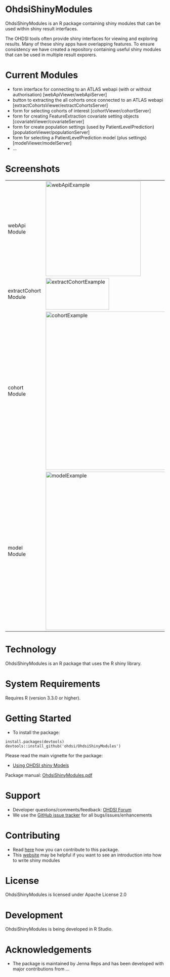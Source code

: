 OhdsiShinyModules
======================

OhdsiShinyModules is an R package containing shiny modules that can be used within shiny result interfaces.

The OHDSI tools often provide shiny interfaces for viewing and exploring results.  Many of these shiny apps have overlapping features.  To ensure consistency we have created a repository containing useful shiny modules that can be used in multiple result exporers.

Current Modules
========
- form interface for connecting to an ATLAS webapi (with or without authorisation) [webApiViewer/webApiServer]
- button to extracting the all cohorts once connected to an ATLAS webapi [extractCohortsViewer/extractCohortsServer]
- form for selecting cohorts of interest [cohortViewer/cohortServer] 
- form for creating FeatureExtraction covariate setting objects [covariateViewer/covariateServer]
- form for create population settings (used by PatientLevelPrediction) [populationViewer/populationServer]
- form for selecting a PatientLevelPrediction model (plus settings) [modelViewer/modelServer]
- ...

Screenshots
===========

<table>

<tr>
<td> webApi Module </td>
<td>
<img src="https://github.com/OHDSI/OhdsiShinyModules/blob/master/vignettes/screenshots/webApiExample.png" alt="webApiExample" width = 300px height = 300px />
</td>
</tr>

<tr>
<td> extractCohort Module </td>
<td>
<img src="https://raw.githubusercontent.com/OHDSI/OhdsiShinyModules/master/vignettes/screenshots/extractCohortExample.png" alt="extractCohortExample" width = 200px height = 100px  />
</td>
</tr>

<tr>
<td> cohort Module </td>
<td>
<img src="https://github.com/OHDSI/OhdsiShinyModules/blob/4b85f6e50249c39d953eea3605e3180781326eab/vignettes/screenshots/cohortExample.png" alt="cohortExample" width = 500px height = 500px />
</td>
</tr>

<tr>
<td> model Module </td>
<td>
<img src="https://github.com/OHDSI/OhdsiShinyModules/raw/master/vignettes/screenshots/modelExample.png" alt="modelExample" width = 500px height = 500px />
</td>
</tr>

</table>


Technology
==========
OhdsiShinyModules is an R package that uses the R shiny library.  

System Requirements
===================
Requires R (version 3.3.0 or higher). 

Getting Started
===============

- To install the package:

```
install.packages(devtools)
devtools::install_github('ohdsi/OhdsiShinyModules')
```

Please read the main vignette for the package:

- [Using OHDSI shiny Models](https://github.com/OHDSI/OhdsiShinyModules/blob/master/inst/doc/UsingOhdsiShinyModules.pdf)

Package manual: [OhdsiShinyModules.pdf](https://github.com/OHDSI/OhdsiShinyModules/blob/master/extras/OhdsiShinyModules.pdf)


Support
=======
* Developer questions/comments/feedback: <a href="http://forums.ohdsi.org/c/developers">OHDSI Forum</a>
* We use the <a href="https://github.com/OHDSI/OhdsiShinyModules/issues">GitHub issue tracker</a> for all bugs/issues/enhancements

Contributing
============
* Read [here](https://ohdsi.github.io/Hades/contribute.html) how you can contribute to this package. 
* This [website](https://mastering-shiny.org/scaling-modules.html) may be helpful if you want to see an introduction into how to write shiny modules
 
License
=======
OhdsiShinyModules is licensed under Apache License 2.0

Development
===========
OhdsiShinyModules is being developed in R Studio.


# Acknowledgements

- The package is maintained by Jenna Reps and has been developed with major contributions from ...